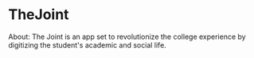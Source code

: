 # TheJoint
 About: The Joint is an app set to revolutionize the college experience by digitizing the student's academic and social life.
